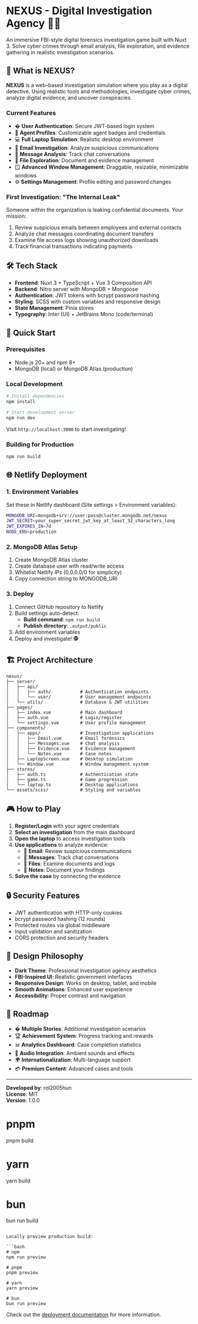 # NEXUS - Digital Investigation Agency 🕵️‍♂️

An immersive FBI-style digital forensics investigation game built with Nuxt 3. Solve cyber crimes through email analysis, file exploration, and evidence gathering in realistic investigation scenarios.

## 🎯 What is NEXUS?

**NEXUS** is a web-based investigation simulation where you play as a digital detective. Using realistic tools and methodologies, investigate cyber crimes, analyze digital evidence, and uncover conspiracies.

### Current Features
- � **User Authentication**: Secure JWT-based login system
- 👤 **Agent Profiles**: Customizable agent badges and credentials  
- 💻 **Full Laptop Simulation**: Realistic desktop environment
- 📧 **Email Investigation**: Analyze suspicious communications
- 💬 **Message Analysis**: Track chat conversations
- 📁 **File Exploration**: Document and evidence management
- 🪟 **Advanced Window Management**: Draggable, resizable, minimizable windows
- ⚙️ **Settings Management**: Profile editing and password changes

### First Investigation: "The Internal Leak"
Someone within the organization is leaking confidential documents. Your mission:
1. Review suspicious emails between employees and external contacts
2. Analyze chat messages coordinating document transfers  
3. Examine file access logs showing unauthorized downloads
4. Track financial transactions indicating payments

## 🛠️ Tech Stack

- **Frontend**: Nuxt 3 + TypeScript + Vue 3 Composition API
- **Backend**: Nitro server with MongoDB + Mongoose
- **Authentication**: JWT tokens with bcrypt password hashing
- **Styling**: SCSS with custom variables and responsive design
- **State Management**: Pinia stores
- **Typography**: Inter (UI) + JetBrains Mono (code/terminal)

## 🚀 Quick Start

### Prerequisites
- Node.js 20+ and npm 8+
- MongoDB (local) or MongoDB Atlas (production)

### Local Development
```bash
# Install dependencies
npm install

# Start development server
npm run dev
```

Visit `http://localhost:3000` to start investigating!

### Building for Production
```bash
npm run build
```

## 🌐 Netlify Deployment

### 1. Environment Variables
Set these in Netlify dashboard (Site settings > Environment variables):

```bash
MONGODB_URI=mongodb+srv://user:pass@cluster.mongodb.net/nexus
JWT_SECRET=your_super_secret_jwt_key_at_least_32_characters_long
JWT_EXPIRES_IN=7d
NODE_ENV=production
```

### 2. MongoDB Atlas Setup
1. Create MongoDB Atlas cluster
2. Create database user with read/write access
3. Whitelist Netlify IPs (0.0.0.0/0 for simplicity)
4. Copy connection string to MONGODB_URI

### 3. Deploy
1. Connect GitHub repository to Netlify
2. Build settings auto-detect:
   - **Build command**: `npm run build`
   - **Publish directory**: `.output/public`
3. Add environment variables
4. Deploy and investigate! 🕵️

## 🏗️ Project Architecture

```
nexus/
├── server/
│   ├── api/
│   │   ├── auth/           # Authentication endpoints
│   │   └── user/           # User management endpoints
│   └── utils/              # Database & JWT utilities
├── pages/
│   ├── index.vue           # Main dashboard
│   ├── auth.vue            # Login/register
│   └── settings.vue        # User profile management
├── components/
│   ├── apps/               # Investigation applications
│   │   ├── Email.vue       # Email forensics
│   │   ├── Messages.vue    # Chat analysis
│   │   ├── Evidence.vue    # Evidence management
│   │   └── Notes.vue       # Case notes
│   ├── LaptopScreen.vue    # Desktop simulation
│   └── Window.vue          # Window management system
├── stores/
│   ├── auth.ts             # Authentication state
│   ├── game.ts             # Game progression
│   └── laptop.ts           # Desktop applications
└── assets/scss/            # Styling and variables
```

## 🎮 How to Play

1. **Register/Login** with your agent credentials
2. **Select an investigation** from the main dashboard
3. **Open the laptop** to access investigation tools
4. **Use applications** to analyze evidence:
   - 📧 **Email**: Review suspicious communications
   - 💬 **Messages**: Track chat conversations
   - 📁 **Files**: Examine documents and logs
   - 📝 **Notes**: Document your findings
5. **Solve the case** by connecting the evidence

## 🔒 Security Features

- JWT authentication with HTTP-only cookies
- bcrypt password hashing (12 rounds)
- Protected routes via global middleware
- Input validation and sanitization
- CORS protection and security headers

## 🎨 Design Philosophy

- **Dark Theme**: Professional investigation agency aesthetics
- **FBI-Inspired UI**: Realistic government interfaces
- **Responsive Design**: Works on desktop, tablet, and mobile
- **Smooth Animations**: Enhanced user experience
- **Accessibility**: Proper contrast and navigation

## 🔮 Roadmap

- � **Multiple Stories**: Additional investigation scenarios
- 🏆 **Achievement System**: Progress tracking and rewards
- 📊 **Analytics Dashboard**: Case completion statistics
- 🎵 **Audio Integration**: Ambient sounds and effects
- 🌍 **Internationalization**: Multi-language support
- 💳 **Premium Content**: Advanced cases and tools

---

**Developed by**: rol2005hun  
**License**: MIT  
**Version**: 1.0.0

# pnpm
pnpm build

# yarn
yarn build

# bun
bun run build
```

Locally preview production build:

```bash
# npm
npm run preview

# pnpm
pnpm preview

# yarn
yarn preview

# bun
bun run preview
```

Check out the [deployment documentation](https://nuxt.com/docs/getting-started/deployment) for more information.